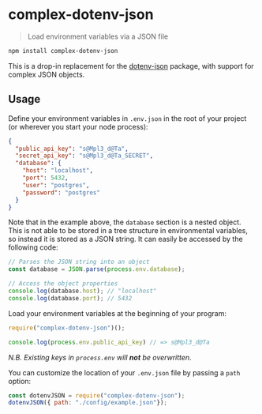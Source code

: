 # complex-dotenv-json

> Load environment variables via a JSON file

```bash
npm install complex-dotenv-json
```

This is a drop-in replacement for the [dotenv-json](https://www.npmjs.com/package/dotenv-json) package, with support for complex JSON objects.

## Usage

Define your environment variables in `.env.json` in the root of your project (or wherever you start your node process):

```json
{
  "public_api_key": "s@Mpl3_d@Ta",
  "secret_api_key": "s@Mpl3_d@Ta_SECRET",
  "database": {
    "host": "localhost",
    "port": 5432,
    "user": "postgres",
    "password": "postgres"
  }
}
```

Note that in the example above, the `database` section is a nested object. This is not able to be stored in a tree structure in environmental variables, so instead it is stored as a JSON string. It can easily be accessed by the following code:

```js
// Parses the JSON string into an object
const database = JSON.parse(process.env.database);

// Access the object properties
console.log(database.host); // "localhost"
console.log(database.port); // 5432
```

Load your environment variables at the beginning of your program:

```js
require("complex-dotenv-json")();

console.log(process.env.public_api_key) // => s@Mpl3_d@Ta
```

_N.B. Existing keys in `process.env` will **not** be overwritten._

You can customize the location of your `.env.json` file by passing a `path` option:

```js
const dotenvJSON = require("complex-dotenv-json");
dotenvJSON({ path: "./config/example.json"});
```
